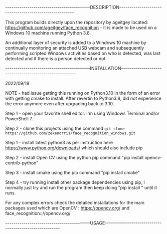 ------------------------------------------DESCRIPTION-------------------------------------------------------

This program builds directly upon the repository by ageitgey located: https://github.com/ageitgey/face_recognition - It is made to be used on a Windows 10 machine running Python 3.8.

An additional layer of security is added to a Windows 10 machine by continually monitoring an attached USB webcam and subsequently performing scripted Windows activities based on who is detected, was last detected and if there is a person detected or not.

------------------------------------------INSTALLATION-------------------------------------------------------

2022/09/19

NOTE - had issue getting this running on Python3.10 in the form of an error with getting cmake to install.  After revertin to Python3.8, did not experience the error anymore even after upgrading back to 3.10.

Step 1 - open your favorite shell editor.  I'm using Windows Terminal and/or PowerShell 7.  

Step 2 - clone this projects using the command `git clone https://github.com/zekenorris/face_recognition_windows.git`

Step 1 - install latest python3 as per instruction here https://www.python.org/downloads/ which should also include pip

Step 2 - install Open CV using the python pip command "pip install opencv-contrib-python" 

Step 3 - install cmake using the pip command "pip install cmake"

Step 4 - try running install other package dependencies using pip, I normally just try and run the program then keep doing "pip install <whatever is missing>"  until it runs.

For any complex errors check the detailed installations for the main packages used which are OpenCV : https://opencv.org/ and face_recognition:://opencv.org/ 

------------------------------------------USAGE-------------------------------------------------------


